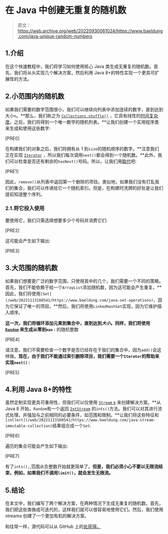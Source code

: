 # 在 Java 中创建无重复的随机数

> 原文：<https://web.archive.org/web/20220930061024/https://www.baeldung.com/java-unique-random-numbers>

## 1.介绍

在这个快速教程中，我们将学习如何使用核心 Java 类生成无重复的随机数。首先，我们将从头实现几个解决方案，然后利用 Java 8+的特性实现一个更具可扩展性的方法。

## 2.小范围内的随机数

如果我们需要的数字范围很小，我们可以继续向列表中添加连续的数字，直到达到大小`n`。**那么，我们称之为 [`Collections.shuffle()`](/web/20221113160541/https://www.baeldung.com/java-shuffle-collection) ，它具有线性的[时间复杂度](/web/20221113160541/https://www.baeldung.com/java-algorithm-complexity)。之后，我们将得到一个唯一数字的随机列表。**让我们创建一个实用程序类来生成和使用这些数字:

[PRE0]

在构建我们的对象之后，我们将拥有从 1 到`size`的随机顺序的数字。**注意我们正在实现 [`Iterator`](/web/20221113160541/https://www.baeldung.com/java-iterator-vs-iterable) ，所以我们每次调用`next()`都会得到一个随机数。**此外，我们可以检查是否还有剩余的`hasNext()`号码。所以，让我们用[取代](/web/20221113160541/https://www.baeldung.com/java-override)吧:

[PRE1]

因此，`remove()`从列表中返回第一个删除的项目。类似地，如果我们没有打乱我们的集合，我们可以传递给它一个随机索引。但是，在构建时洗牌的好处是让我们提前知道整个序列。

### 2.1.将它投入使用

要使用它，我们只需选择想要多少个号码并消费它们:

[PRE2]

这可能会产生如下输出:

[PRE3]

## 3.大范围的随机数

如果我们想要更广泛的数字范围，只使用其中的几个，我们需要一个不同的策略。首先，我们不能依赖于给一个`ArrayList`添加随机数，因为这可能会产生重复。**因此，我们将使用`[Set](/web/20221113160541/https://www.baeldung.com/java-set-operations)`，因为它保证了唯一的项目。**然后，我们将使用`LinkedHashSet`实现，因为它维护插入顺序。

**这一次，我们将循环添加元素到集合中，直到达到*大小*。同样，我们将使用 [`Random`](/web/20221113160541/https://www.baeldung.com/java-generating-random-numbers-in-range) 来生成从零到`max` :** 的随机整数

[PRE4]

请注意，我们不需要检查一个数字是否已经存在于我们的集合中，因为`add()`会这样做。**现在，由于我们不能通过索引删除项目，我们需要一个`Iterator`的帮助来实现`next()` :**

[PRE5]

## 4.利用 Java 8+的特性

虽然定制实现更具可重用性，但我们可以仅使用 [`Stream` s](/web/20221113160541/https://www.baeldung.com/java-streams) 来创建解决方案。**从 Java 8 开始，`Random`有一个返回 [`IntStream`](/web/20221113160541/https://www.baeldung.com/java-intstream-convert) 的`ints()`方法。我们可以对其进行流式处理，并强加与之前相同的必要条件，如范围和限制。**让我们将这些特征和`[collect](/web/20221113160541/https://www.baeldung.com/java-stream-immutable-collection)`结果组合成一个`Set`:

[PRE6]

遍历的集合可能会产生如下输出:

[PRE7]

有了`ints(),`,范围从负整数开始就更简单了。**但是，我们必须小心不要以无限流结束，例如，如果我们不调用`limit()`，就会发生无限流。**

## 5.结论

在本文中，我们编写了两个解决方案，在两种情况下生成无重复的随机数。首先，我们把这些类做成可迭代的，这样我们就可以很容易地使用它们。然后，我们使用 streams 创建了一个更加有机的解决方案。

和往常一样，源代码可以从 GitHub 上的[处获得。](https://web.archive.org/web/20221113160541/https://github.com/eugenp/tutorials/tree/master/core-java-modules/core-java-numbers-5)
